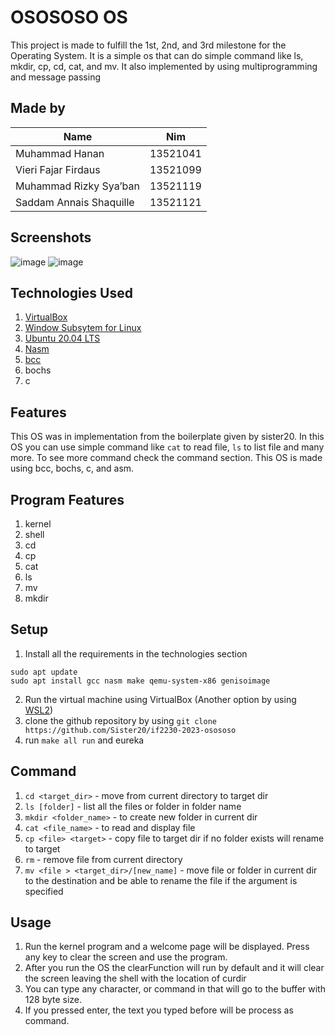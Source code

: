 # OSOSOSO OS

This project is made to fulfill the 1st, 2nd, and 3rd milestone for the Operating System. It is a simple os that can do simple command like ls, mkdir, cp, cd, cat, and mv. It also implemented by using multiprogramming and message passing

## Made by

| Name                           |   Nim    |
| ------------------------------ | :------: |
| Muhammad Hanan                 | 13521041 |
| Vieri Fajar Firdaus            | 13521099 |
| Muhammad Rizky Sya’ban         | 13521119 |
| Saddam Annais Shaquille        | 13521121 |


## Screenshots

![image](https://user-images.githubusercontent.com/73151449/166110062-b8515469-083e-41d9-be93-c1f1424de759.png)
![image](https://user-images.githubusercontent.com/73151449/166110079-6800f7ec-8e67-4481-9ed5-25d2f5db3d8c.png)

## Technologies Used

1. [VirtualBox](https://www.virtualbox.org/)
2. [Window Subsytem for Linux](https://docs.microsoft.com/en-us/windows/wsl/install)
3. [Ubuntu 20.04 LTS](https://releases.ubuntu.com/20.04/)
4. [Nasm](https://www.nasm.us/)
5. [bcc](https://bochs.sourceforge.io/)
6. bochs
7. c

## Features

This OS was in implementation from the boilerplate given by sister20. In this OS you can use simple command like `cat` to read file, `ls` to list file and many more. To see more command check the command section. This OS is made using bcc, bochs, c, and asm. 

## Program Features
1. kernel
2. shell
4. cd
5. cp
6. cat
7. ls
8. mv
9. mkdir

## Setup

1. Install all the requirements in the technologies section

```
sudo apt update
sudo apt install gcc nasm make qemu-system-x86 genisoimage
```

2. Run the virtual machine using VirtualBox (Another option by using [WSL2](https://github.com/Sister19/WSL-Troubleshoot))
3. clone the github repository by using `git clone https://github.com/Sister20/if2230-2023-osososo`
4. run `make all run` and eureka

## Command
1. `cd <target_dir>` - move from current directory to target dir
2. `ls [folder]` - list all the files or folder in folder name
3. `mkdir <folder_name>` - to create new folder in current dir
4. `cat <file_name>` - to read and display file
6. `cp <file> <target>` - copy file to target dir if no folder exists will rename to target
7. `rm` <file> - remove file from current directory
8. `mv <file > <target_dir>/[new_name]` - move file or folder in current dir to the destination and be able to rename the file if the argument is specified

## Usage

1. Run the kernel program and a welcome page will be displayed. Press any key to clear the screen and use the program.
2. After you run the OS the clearFunction will run by default and it will clear the screen leaving the shell with the location of curdir
3. You can type any character, or command in that will go to the buffer with 128 byte size.
4. If you pressed enter, the text you typed before will be process as command.
